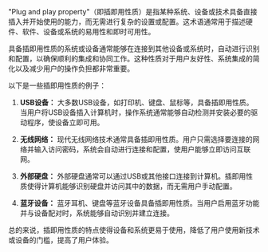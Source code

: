"Plug and play property"（即插即用性质）是指某种系统、设备或技术具备直接插入并开始使用的能力，而无需进行复杂的设置或配置。这术语通常用于描述硬件、软件、设备或系统的易用性和即时可用性。

具备插即用性质的系统或设备通常能够在连接到其他设备或系统时，自动进行识别和配置，以确保顺利的集成和协同工作。这种性质对于用户友好性、系统集成的简化以及减少用户的操作负担都非常重要。

以下是一些插即用性质的例子：

1. **USB设备：** 大多数USB设备，如打印机、键盘、鼠标等，具备插即用性质。当用户将USB设备插入计算机时，操作系统通常能够自动检测并安装必要的驱动程序，使设备立即可用。

2. **无线网络：** 现代无线网络技术通常具备插即用性质。用户只需选择要连接的网络并输入访问密码，系统会自动进行连接和配置，使用户能够立即访问互联网。

3. **外部硬盘：** 外部硬盘通常可以通过USB或其他接口连接到计算机。插即用性质使得计算机能够识别硬盘并访问其中的数据，而无需用户手动配置。

4. **蓝牙设备：** 蓝牙耳机、键盘等蓝牙设备具备插即用性质。当用户启用蓝牙功能并与设备配对时，系统能够自动识别并建立连接。

总的来说，插即用性质的特点使得设备和系统更易于使用，降低了用户使用新技术或设备的门槛，提高了用户体验。